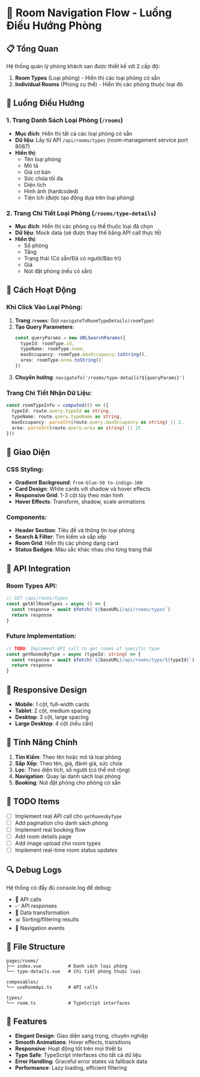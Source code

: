 # 🏨 Room Navigation Flow - Luồng Điều Hướng Phòng

## 📋 Tổng Quan

Hệ thống quản lý phòng khách sạn được thiết kế với 2 cấp độ:

1. **Room Types** (Loại phòng) - Hiển thị các loại phòng có sẵn
2. **Individual Rooms** (Phòng cụ thể) - Hiển thị các phòng thuộc loại đó

## 🔄 Luồng Điều Hướng

### 1. Trang Danh Sách Loại Phòng (`/rooms`)
- **Mục đích**: Hiển thị tất cả các loại phòng có sẵn
- **Dữ liệu**: Lấy từ API `/api/rooms/types` (room-management service port 8087)
- **Hiển thị**: 
  - Tên loại phòng
  - Mô tả
  - Giá cơ bản
  - Sức chứa tối đa
  - Diện tích
  - Hình ảnh (hardcoded)
  - Tiện ích (được tạo động dựa trên loại phòng)

### 2. Trang Chi Tiết Loại Phòng (`/rooms/type-details`)
- **Mục đích**: Hiển thị các phòng cụ thể thuộc loại đã chọn
- **Dữ liệu**: Mock data (sẽ được thay thế bằng API call thực tế)
- **Hiển thị**:
  - Số phòng
  - Tầng
  - Trạng thái (Có sẵn/Đã có người/Bảo trì)
  - Giá
  - Nút đặt phòng (nếu có sẵn)

## 🚀 Cách Hoạt Động

### Khi Click Vào Loại Phòng:
1. **Trang `/rooms`**: Gọi `navigateToRoomTypeDetails(roomType)`
2. **Tạo Query Parameters**:
   ```typescript
   const queryParams = new URLSearchParams({
     typeId: roomType.id,
     typeName: roomType.name,
     maxOccupancy: roomType.maxOccupancy.toString(),
     area: roomType.area.toString()
   })
   ```
3. **Chuyển hướng**: `navigateTo('/rooms/type-details?${queryParams}')`

### Trang Chi Tiết Nhận Dữ Liệu:
```typescript
const roomTypeInfo = computed(() => ({
  typeId: route.query.typeId as string,
  typeName: route.query.typeName as string,
  maxOccupancy: parseInt(route.query.maxOccupancy as string) || 2,
  area: parseInt(route.query.area as string) || 25
}))
```

## 🎨 Giao Diện

### CSS Styling:
- **Gradient Background**: `from-blue-50 to-indigo-100`
- **Card Design**: White cards với shadow và hover effects
- **Responsive Grid**: 1-3 cột tùy theo màn hình
- **Hover Effects**: Transform, shadow, scale animations

### Components:
- **Header Section**: Tiêu đề và thông tin loại phòng
- **Search & Filter**: Tìm kiếm và sắp xếp
- **Room Grid**: Hiển thị các phòng dạng card
- **Status Badges**: Màu sắc khác nhau cho từng trạng thái

## 🔧 API Integration

### Room Types API:
```typescript
// GET /api/rooms/types
const getAllRoomTypes = async () => {
  const response = await $fetch(`${baseURL}/api/rooms/types`)
  return response
}
```

### Future Implementation:
```typescript
// TODO: Implement API call to get rooms of specific type
const getRoomsByType = async (typeId: string) => {
  const response = await $fetch(`${baseURL}/api/rooms/type/${typeId}`)
  return response
}
```

## 📱 Responsive Design

- **Mobile**: 1 cột, full-width cards
- **Tablet**: 2 cột, medium spacing
- **Desktop**: 3 cột, large spacing
- **Large Desktop**: 4 cột (nếu cần)

## 🎯 Tính Năng Chính

1. **Tìm Kiếm**: Theo tên hoặc mô tả loại phòng
2. **Sắp Xếp**: Theo tên, giá, đánh giá, sức chứa
3. **Lọc**: Theo diện tích, số người (có thể mở rộng)
4. **Navigation**: Quay lại danh sách loại phòng
5. **Booking**: Nút đặt phòng cho phòng có sẵn

## 🚧 TODO Items

- [ ] Implement real API call cho `getRoomsByType`
- [ ] Add pagination cho danh sách phòng
- [ ] Implement real booking flow
- [ ] Add room details page
- [ ] Add image upload cho room types
- [ ] Implement real-time room status updates

## 🔍 Debug Logs

Hệ thống có đầy đủ console.log để debug:
- 🚀 API calls
- ✅ API responses
- 🔄 Data transformation
- 📊 Sorting/filtering results
- 🎯 Navigation events

## 📁 File Structure

```
pages/rooms/
├── index.vue          # Danh sách loại phòng
└── type-details.vue   # Chi tiết phòng thuộc loại

composables/
└── useRoomApi.ts      # API calls

types/
└── room.ts            # TypeScript interfaces
```

## 🌟 Features

- **Elegant Design**: Giao diện sang trọng, chuyên nghiệp
- **Smooth Animations**: Hover effects, transitions
- **Responsive**: Hoạt động tốt trên mọi thiết bị
- **Type Safe**: TypeScript interfaces cho tất cả dữ liệu
- **Error Handling**: Graceful error states và fallback data
- **Performance**: Lazy loading, efficient filtering
